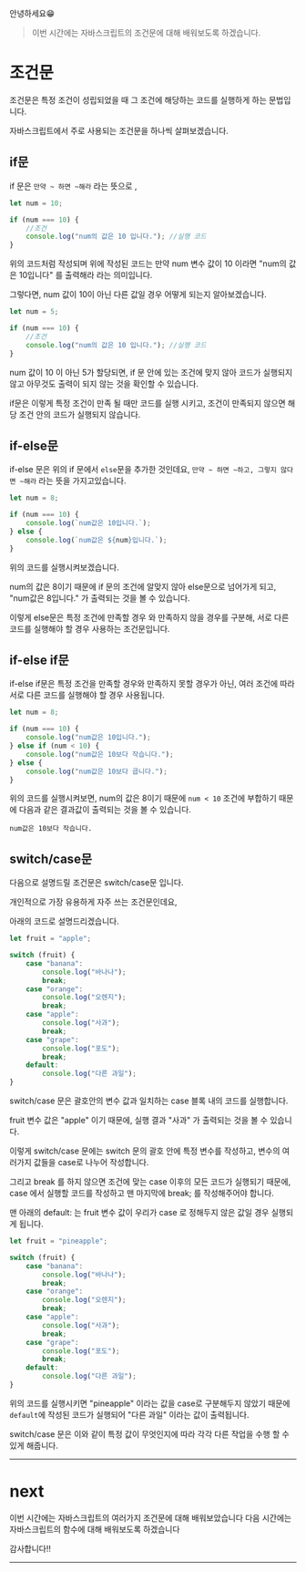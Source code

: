 안녕하세요😁

> 이번 시간에는 자바스크립트의 조건문에 대해 배워보도록 하겠습니다.

# 조건문

조건문은 특정 조건이 성립되었을 때 그 조건에 해당하는 코드를 실행하게 하는 문법입니다.

자바스크립트에서 주로 사용되는 조건문을 하나씩 살펴보겠습니다.

## if문

if 문은 `만약 ~ 하면 ~해라` 라는 뜻으로 ,

```js
let num = 10;

if (num === 10) {
    //조건
    console.log("num의 값은 10 입니다."); //실행 코드
}
```

위의 코드처럼 작성되며 위에 작성된 코드는
만약 num 변수 값이 10 이라면 "num의 값은 10입니다" 를 출력해라 라는 의미입니다.

그렇다면, num 값이 10이 아닌 다른 값일 경우 어떻게 되는지 알아보겠습니다.

```js
let num = 5;

if (num === 10) {
    //조건
    console.log("num의 값은 10 입니다."); //실행 코드
}
```

num 값이 10 이 아닌 5가 할당되면, if 문 안에 있는 조건에 맞지 않아 코드가 실행되지 않고 아무것도 출력이 되지 않는 것을 확인할 수 있습니다.

if문은 이렇게 특정 조건이 만족 될 때만 코드를 실행 시키고, 조건이 만족되지 않으면 해당 조건 안의 코드가 실행되지 않습니다.

## if-else문

if-else 문은 위의 if 문에서 `else`문을 추가한 것인데요,
`만약 ~ 하면 ~하고, 그렇지 않다면 ~해라` 라는 뜻을 가지고있습니다.

```js
let num = 8;

if (num === 10) {
    console.log(`num값은 10입니다.`);
} else {
    console.log(`num값은 ${num}입니다.`);
}
```

위의 코드를 실행시켜보겠습니다.

num의 값은 8이기 때문에 if 문의 조건에 알맞지 않아 else문으로 넘어가게 되고, "num값은 8입니다." 가 출력되는 것을 볼 수 있습니다.

이렇게 else문은 특정 조건에 만족할 경우 와 만족하지 않을 경우를 구분해, 서로 다른 코드를 실행해야 할 경우 사용하는 조건문입니다.

## if-else if문

if-else if문은 특정 조건을 만족할 경우와 만족하지 못할 경우가 아닌, 여러 조건에 따라 서로 다른 코드를 실행해야 할 경우 사용됩니다.

```js
let num = 8;

if (num === 10) {
    console.log("num값은 10입니다.");
} else if (num < 10) {
    console.log("num값은 10보다 작습니다.");
} else {
    console.log("num값은 10보다 큽니다.");
}
```

위의 코드를 실행시켜보면, num의 값은 8이기 때문에 `num < 10` 조건에 부합하기 때문에 다음과 같은 결과값이 출력되는 것을 볼 수 있습니다.

```
num값은 10보다 작습니다.
```

## switch/case문

다음으로 설명드릴 조건문은 switch/case문 입니다.

개인적으로 가장 유용하게 자주 쓰는 조건문인데요,

아래의 코드로 설명드리겠습니다.

```js
let fruit = "apple";

switch (fruit) {
    case "banana":
        console.log("바나나");
        break;
    case "orange":
        console.log("오렌지");
        break;
    case "apple":
        console.log("사과");
        break;
    case "grape":
        console.log("포도");
        break;
    default:
        console.log("다른 과일");
}
```

switch/case 문은 괄호안의 변수 값과 일치하는 case 블록 내의 코드를 실행합니다.

fruit 변수 값은 "apple" 이기 때문에,
실행 결과 "사과" 가 출력되는 것을 볼 수 있습니다.

이렇게 switch/case 문에는 switch 문의 괄호 안에 특정 변수를 작성하고, 변수의 여러가지 값들을 case로 나누어 작성합니다.

그리고 break 를 하지 않으면 조건에 맞는 case 이후의 모든 코드가 실행되기 때문에, case 에서 실행할 코드를 작성하고 맨 마지막에 break; 를 작성해주어야 합니다.

맨 아래의 default: 는 fruit 변수 값이 우리가 case 로 정해두지 않은 값일 경우 실행되게 됩니다.

```js
let fruit = "pineapple";

switch (fruit) {
    case "banana":
        console.log("바나나");
        break;
    case "orange":
        console.log("오렌지");
        break;
    case "apple":
        console.log("사과");
        break;
    case "grape":
        console.log("포도");
        break;
    default:
        console.log("다른 과일");
}
```

위의 코드를 실행시키면 "pineapple" 이라는 값을 case로 구분해두지 않았기 때문에 `default`에 작성된 코드가 실행되어 "다른 과일" 이라는 값이 출력됩니다.

switch/case 문은 이와 같이 특정 값이 무엇인지에 따라 각각 다른 작업을 수행 할 수 있게 해줍니다.

---

# next

이번 시간에는 자바스크립트의 여러가지 조건문에 대해 배워보았습니다
다음 시간에는 자바스크립트의 함수에 대해 배워보도록 하겠습니다

감사합니다!!

---
